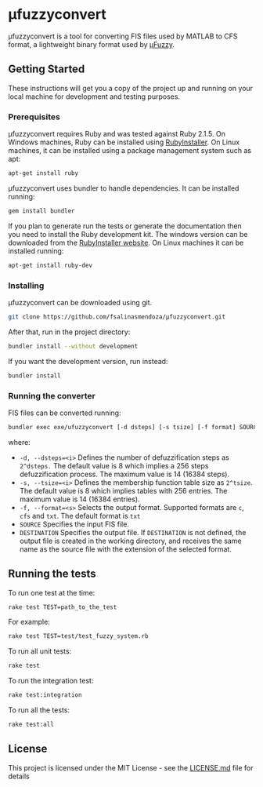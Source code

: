 # µfuzzyconvert

µfuzzyconvert is a tool for converting FIS files used by MATLAB to CFS format,
a lightweight binary format used by
[µFuzzy](http://bitbucket.org/fsalinasmendoza/fuzzy).

## Getting Started

These instructions will get you a copy of the project up and running on your
local machine for development and testing purposes.

### Prerequisites

µfuzzyconvert requires Ruby and was tested against Ruby 2.1.5. On Windows
machines, Ruby can be installed using
[RubyInstaller](https://rubyinstaller.org/downloads/). On Linux machines, it can
be installed using a package management system such as apt:

```bash
apt-get install ruby
```

µfuzzyconvert uses bundler to handle dependencies. It can be installed running:

```bash
gem install bundler
```

If you plan to generate run the tests or generate the documentation then you
need to install the Ruby development kit. The windows version can be downloaded
from the [RubyInstaller website](https://rubyinstaller.org/downloads/). On Linux
machines it can be installed running:

```bash
apt-get install ruby-dev
```

### Installing

µfuzzyconvert can be downloaded using git.

```bash
git clone https://github.com/fsalinasmendoza/µfuzzyconvert.git
```

After that, run in the project directory:

```bash
bundler install --without development
```

If you want the development version, run instead:

```bash
bundler install
```

### Running the converter

FIS files can be converted running:

```bash
bundler exec exe/ufuzzyconvert [-d dsteps] [-s tsize] [-f format] SOURCE [DESTINATION]
```

where:

- `-d, --dsteps=<i>` Defines the number of defuzzification steps as `2^dsteps.` The default value is 8 which implies a 256 steps defuzzification process. The maximum value is 14 (16384 steps).
- `-s, --tsize=<i>` Defines the membership function table size as `2^tsize`. The default value is 8 which implies tables with 256 entries. The maximum value is 14 (16384 entries).
- `-f, --format=<s>` Selects the output format. Supported formats are `c`, `cfs` and `txt`. The default format is `txt`
- `SOURCE` Specifies the input FIS file.
- `DESTINATION` Specifies the output file. If `DESTINATION` is not defined, the output file is created in the working directory, and receives the same name as the source file with the extension of the selected format.


## Running the tests

To run one test at the time:

```bash
rake test TEST=path_to_the_test
```

For example:

```bash
rake test TEST=test/test_fuzzy_system.rb
```

To run all unit tests:

```bash
rake test
```

To run the integration test:

```bash
rake test:integration
```

To run all the tests:

```bash
rake test:all
```

## License

This project is licensed under the MIT License - see the
[LICENSE.md](LICENSE.md) file for details
